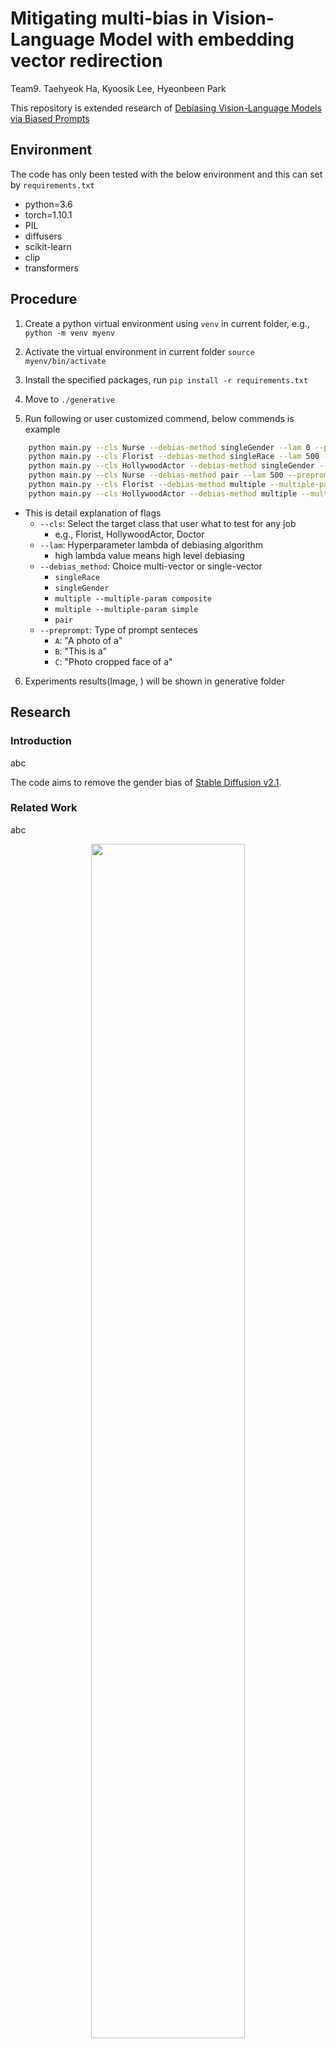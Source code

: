 # Mitigating multi-bias in Vision-Language Model with embedding vector redirection

Team9. Taehyeok Ha, Kyoosik Lee, Hyeonbeen Park 

This repository is extended research of [Debiasing Vision-Language Models via Biased Prompts](https://github.com/chingyaoc/debias_vl)

## Environment

The code has only been tested with the below environment and this can set by `requirements.txt`

- python=3.6
- torch=1.10.1
- PIL
- diffusers
- scikit-learn
- clip
- transformers

## Procedure

1. Create a python virtual environment using `venv` in current folder, e.g., `python -m venv myenv`

2. Activate the virtual environment in current folder `source myenv/bin/activate`

3. Install the specified packages, run `pip install -r requirements.txt`

4. Move to `./generative`

5. Run following or user customized commend, below commends is example

```sh
    python main.py --cls Nurse --debias-method singleGender --lam 0 --preprompt A
    python main.py --cls Florist --debias-method singleRace --lam 500 --preprompt A
    python main.py --cls HollywoodActor --debias-method singleGender --lam 500 --preprompt A
    python main.py --cls Nurse --debias-method pair --lam 500 --preprompt A
    python main.py --cls Florist --debias-method multiple --multiple-param simple --lam 500 --preprompt A
    python main.py --cls HollywoodActor --debias-method multiple --multiple-param composite --lam 500 --preprompt A
```

- This is detail explanation of flags
  - `--cls`: Select the target class that user what to test for any job
    - e.g., Florist, HollywoodActor, Doctor
  - `--lam`: Hyperparameter lambda of debiasing algorithm
    - high lambda value means high level debiasing
  - `--debias_method`: Choice multi-vector or single-vector
    - `singleRace`
    - `singleGender`
    - `multiple --multiple-param composite`
    -  `multiple --multiple-param simple`
    - `pair`
  - `--preprompt`: Type of prompt senteces
    - `A`: "A photo of a"
    - `B`: "This is a"
    - `C`: "Photo cropped face of a"

6. Experiments results(Image, ) will be shown in generative folder

## Research

### Introduction

abc

The code aims to remove the gender bias of [Stable Diffusion v2.1](https://huggingface.co/stabilityai/stable-diffusion-2-1).


### Related Work

abc

<center><img src="https://github.com/Deep-Learning-Team-9/debias_vl/assets/105369662/094b1181-62bd-4184-a3d6-bd2497dcab2d" width="70%" height="70%"/></center>

### Experiments

abc

### Results


<center><img src="https://github.com/Deep-Learning-Team-9/debias_vl/assets/105369662/01d16f5b-eb22-44c4-83e9-e394cfe55f26" width="70%" height="70%"/></center>
<center><img src="https://github.com/Deep-Learning-Team-9/debias_vl/assets/105369662/46697a20-26d2-43cb-99e1-9dde937c545e" width="70%" height="70%"/></center>
<center><img src="https://github.com/Deep-Learning-Team-9/debias_vl/assets/105369662/f16f371d-6da7-412b-86be-a32524b0280d" width="70%" height="70%"/></center>


<center><img src="https://github.com/Deep-Learning-Team-9/debias_vl/assets/105369662/0da0a58c-2a67-4e2e-86db-1ccebff451d9" width="70%" height="70%"/></center>






### Conclusions

We present an extended method for removing multi-bias method

1. In general, our method remove the bias for gender and race at the same time
2. Visualize the embedding vector space and explain why the quality of the image is lower

than before

